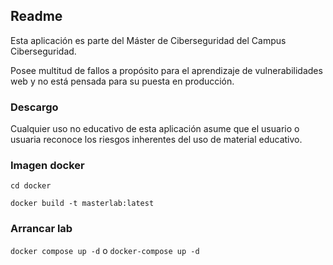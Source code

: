 ## Readme

Esta aplicación es parte del Máster de Ciberseguridad del Campus Ciberseguridad.

Posee multitud de fallos a propósito para el aprendizaje de vulnerabilidades web y no está pensada para su puesta en
producción.

### Descargo

Cualquier uso no educativo de esta aplicación asume que el usuario o usuaria
reconoce los riesgos inherentes del uso de material educativo.

### Imagen docker

`cd docker`

`docker build -t masterlab:latest`

### Arrancar lab

`docker compose up -d` o `docker-compose up -d`
